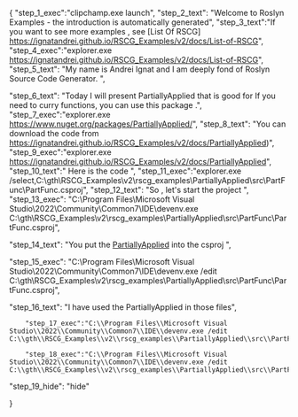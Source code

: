 {
    "step_1_exec":"clipchamp.exe launch",
    "step_2_text": "Welcome to Roslyn Examples - the introduction is automatically generated",
    "step_3_text":"If you want to see more examples , see  [List Of RSCG] https://ignatandrei.github.io/RSCG_Examples/v2/docs/List-of-RSCG",
    "step_4_exec":"explorer.exe https://ignatandrei.github.io/RSCG_Examples/v2/docs/List-of-RSCG",
    "step_5_text": "My name is Andrei Ignat and I am deeply fond of Roslyn Source Code Generator. ",

"step_6_text": "Today I will present PartiallyApplied  that is good for If you need to curry functions, you can use this package .",
"step_7_exec":"explorer.exe https://www.nuget.org/packages/PartiallyApplied/",
"step_8_text": "You can download the code from https://ignatandrei.github.io/RSCG_Examples/v2/docs/PartiallyApplied)",
"step_9_exec":"explorer.exe https://ignatandrei.github.io/RSCG_Examples/v2/docs/PartiallyApplied",
"step_10_text":" Here is the code ",
"step_11_exec":"explorer.exe /select,C:\\gth\\RSCG_Examples\\v2\\rscg_examples\\PartiallyApplied\\src\\PartFunc\\PartFunc.csproj",
"step_12_text": "So , let's start the project ",
"step_13_exec": "C:\\Program Files\\Microsoft Visual Studio\\2022\\Community\\Common7\\IDE\\devenv.exe C:\\gth\\RSCG_Examples\\v2\\rscg_examples\\PartiallyApplied\\src\\PartFunc\\PartFunc.csproj",

"step_14_text": "You put the  [PartiallyApplied](https://www.nuget.org/packages/PartiallyApplied/) into the csproj ",

"step_15_exec": "C:\\Program Files\\Microsoft Visual Studio\\2022\\Community\\Common7\\IDE\\devenv.exe /edit C:\\gth\\RSCG_Examples\\v2\\rscg_examples\\PartiallyApplied\\src\\PartFunc\\PartFunc.csproj",

"step_16_text": "I have used the PartiallyApplied in those files",


        "step_17_exec":"C:\\Program Files\\Microsoft Visual Studio\\2022\\Community\\Common7\\IDE\\devenv.exe /edit C:\\gth\\RSCG_Examples\\v2\\rscg_examples\\PartiallyApplied\\src\\PartFunc\\Accounting.cs",
    
        "step_18_exec":"C:\\Program Files\\Microsoft Visual Studio\\2022\\Community\\Common7\\IDE\\devenv.exe /edit C:\\gth\\RSCG_Examples\\v2\\rscg_examples\\PartiallyApplied\\src\\PartFunc\\Program.cs",
    
"step_19_hide": "hide"


}